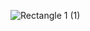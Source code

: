 ![Rectangle 1 (1)](https://user-images.githubusercontent.com/57104916/140616926-8fda9651-b5c6-48db-87a4-373344331f73.png)
